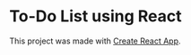 # To-Do List using React

This project was made with [Create React App](https://github.com/facebook/create-react-app).
